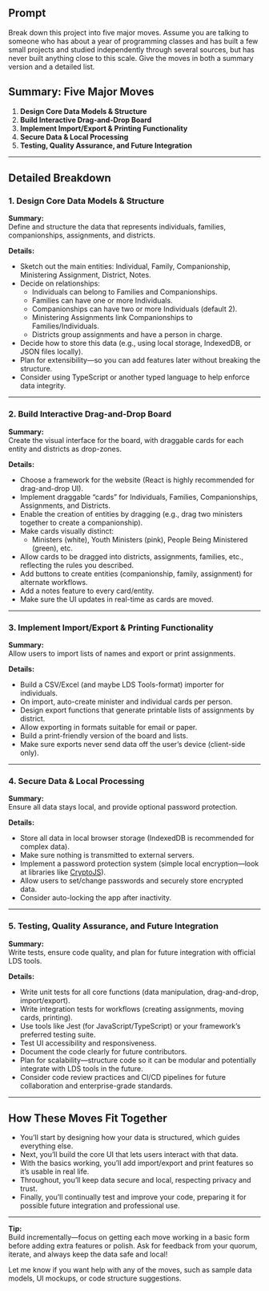 ## Prompt
Break down this project into five major moves. Assume you are talking to someone who has about a year of programming classes and has built a few small projects and studied independently through several sources, but has never built anything close to this scale. Give the moves in both a summary version and a detailed list. 

## **Summary: Five Major Moves**

1. **Design Core Data Models & Structure**
2. **Build Interactive Drag-and-Drop Board**
3. **Implement Import/Export & Printing Functionality**
4. **Secure Data & Local Processing**
5. **Testing, Quality Assurance, and Future Integration**

---

## **Detailed Breakdown**

### **1. Design Core Data Models & Structure**

**Summary:**  
Define and structure the data that represents individuals, families, companionships, assignments, and districts.

**Details:**
- Sketch out the main entities: Individual, Family, Companionship, Ministering Assignment, District, Notes.
- Decide on relationships:  
  - Individuals can belong to Families and Companionships.
  - Families can have one or more Individuals.
  - Companionships can have two or more Individuals (default 2).
  - Ministering Assignments link Companionships to Families/Individuals.
  - Districts group assignments and have a person in charge.
- Decide how to store this data (e.g., using local storage, IndexedDB, or JSON files locally).
- Plan for extensibility—so you can add features later without breaking the structure.
- Consider using TypeScript or another typed language to help enforce data integrity.

---

### **2. Build Interactive Drag-and-Drop Board**

**Summary:**  
Create the visual interface for the board, with draggable cards for each entity and districts as drop-zones.

**Details:**
- Choose a framework for the website (React is highly recommended for drag-and-drop UI).
- Implement draggable “cards” for Individuals, Families, Companionships, Assignments, and Districts.
- Enable the creation of entities by dragging (e.g., drag two ministers together to create a companionship).
- Make cards visually distinct:  
  - Ministers (white), Youth Ministers (pink), People Being Ministered (green), etc.
- Allow cards to be dragged into districts, assignments, families, etc., reflecting the rules you described.
- Add buttons to create entities (companionship, family, assignment) for alternate workflows.
- Add a notes feature to every card/entity.
- Make sure the UI updates in real-time as cards are moved.

---

### **3. Implement Import/Export & Printing Functionality**

**Summary:**  
Allow users to import lists of names and export or print assignments.

**Details:**
- Build a CSV/Excel (and maybe LDS Tools-format) importer for individuals.
- On import, auto-create minister and individual cards per person.
- Design export functions that generate printable lists of assignments by district.
- Allow exporting in formats suitable for email or paper.
- Build a print-friendly version of the board and lists.
- Make sure exports never send data off the user’s device (client-side only).

---

### **4. Secure Data & Local Processing**

**Summary:**  
Ensure all data stays local, and provide optional password protection.

**Details:**
- Store all data in local browser storage (IndexedDB is recommended for complex data).
- Make sure nothing is transmitted to external servers.
- Implement a password protection system (simple local encryption—look at libraries like [CryptoJS](https://cryptojs.gitbook.io/docs/)).
- Allow users to set/change passwords and securely store encrypted data.
- Consider auto-locking the app after inactivity.

---

### **5. Testing, Quality Assurance, and Future Integration**

**Summary:**  
Write tests, ensure code quality, and plan for future integration with official LDS tools.

**Details:**
- Write unit tests for all core functions (data manipulation, drag-and-drop, import/export).
- Write integration tests for workflows (creating assignments, moving cards, printing).
- Use tools like Jest (for JavaScript/TypeScript) or your framework’s preferred testing suite.
- Test UI accessibility and responsiveness.
- Document the code clearly for future contributors.
- Plan for scalability—structure code so it can be modular and potentially integrate with LDS tools in the future.
- Consider code review practices and CI/CD pipelines for future collaboration and enterprise-grade standards.

---

## **How These Moves Fit Together**

- You’ll start by designing how your data is structured, which guides everything else.
- Next, you’ll build the core UI that lets users interact with that data.
- With the basics working, you’ll add import/export and print features so it’s usable in real life.
- Throughout, you’ll keep data secure and local, respecting privacy and trust.
- Finally, you’ll continually test and improve your code, preparing it for possible future integration and professional use.

---

**Tip:**  
Build incrementally—focus on getting each move working in a basic form before adding extra features or polish. Ask for feedback from your quorum, iterate, and always keep the data safe and local!

Let me know if you want help with any of the moves, such as sample data models, UI mockups, or code structure suggestions.